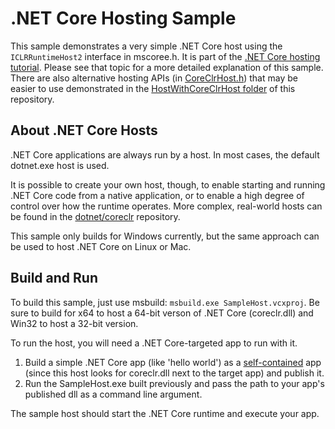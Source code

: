 .NET Core Hosting Sample
==================================

This sample demonstrates a very simple .NET Core host using the `ICLRRuntimeHost2` interface in mscoree.h. It is part of the [.NET Core hosting tutorial](https://docs.microsoft.com/dotnet/core/tutorials/netcore-hosting). Please see that topic for a more detailed explanation of this sample. There are also alternative hosting APIs (in [CoreClrHost.h](https://github.com/dotnet/coreclr/blob/master/src/coreclr/hosts/inc/coreclrhost.h)) that may be easier to use demonstrated in the [HostWithCoreClrHost folder](../HostWithCoreClrHost) of this repository. 

About .NET Core Hosts
---------------------

.NET Core applications are always run by a host. In most cases, the default dotnet.exe host is used.

It is possible to create your own host, though, to enable starting and running .NET Core code from a native application, or to enable a high degree of control over how the runtime operates. More complex, real-world hosts can be found in the [dotnet/coreclr](https://github.com/dotnet/coreclr/tree/master/src/coreclr/hosts) repository.

This sample only builds for Windows currently, but the same approach can be used to host .NET Core on Linux or Mac.

Build and Run
-------------

To build this sample, just use msbuild: `msbuild.exe SampleHost.vcxproj`. Be sure to build for x64 to host a 64-bit verson of .NET Core (coreclr.dll) and Win32 to host a 32-bit version.

To run the host, you will need a .NET Core-targeted app to run with it.

1. Build a simple .NET Core app (like 'hello world') as a [self-contained](https://docs.microsoft.com/dotnet/core/deploying/#self-contained-deployments-scd) app (since this host looks for coreclr.dll next to the target app) and publish it.
2. Run the SampleHost.exe built previously and pass the path to your app's published dll as a command line argument.

The sample host should start the .NET Core runtime and execute your app.
